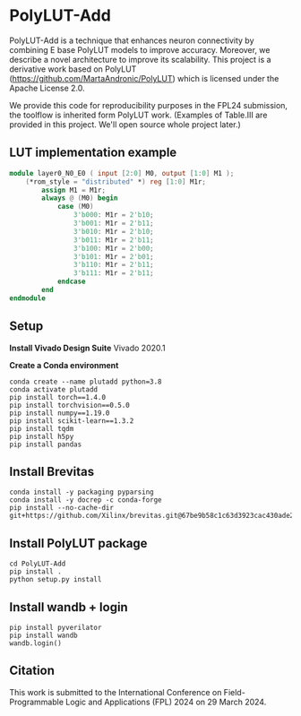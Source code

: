 # PolyLUT-Add
PolyLUT-Add is a technique that enhances neuron connectivity by combining E base PolyLUT models to improve accuracy. Moreover, we describe a novel architecture to improve its scalability.
This project is a derivative work based on PolyLUT (https://github.com/MartaAndronic/PolyLUT) which is licensed under the Apache License 2.0.

We provide this code for reproducibility purposes in the FPL24 submission, the toolflow is inherited form PolyLUT work. (Examples of Table.III are provided in this project. We'll open source whole project later.)

## LUT implementation example
```verilog
module layer0_N0_E0 ( input [2:0] M0, output [1:0] M1 );
    (*rom_style = "distributed" *) reg [1:0] M1r;
        assign M1 = M1r;
        always @ (M0) begin
            case (M0)
                3'b000: M1r = 2'b10;
                3'b001: M1r = 2'b11;
                3'b010: M1r = 2'b10;
                3'b011: M1r = 2'b11;
                3'b100: M1r = 2'b00;
                3'b101: M1r = 2'b01;
                3'b110: M1r = 2'b11;
                3'b111: M1r = 2'b11;
            endcase
        end
endmodule
```

## Setup
**Install Vivado Design Suite**
Vivado 2020.1

**Create a Conda environment**
```
conda create --name plutadd python=3.8
conda activate plutadd
pip install torch==1.4.0
pip install torchvision==0.5.0
pip install numpy==1.19.0
pip install scikit-learn==1.3.2
pip install tqdm
pip install h5py
pip install pandas
```

## Install Brevitas
```
conda install -y packaging pyparsing
conda install -y docrep -c conda-forge
pip install --no-cache-dir git+https://github.com/Xilinx/brevitas.git@67be9b58c1c63d3923cac430ade2552d0db67ba5
```

## Install PolyLUT package
```
cd PolyLUT-Add
pip install .
python setup.py install
```
## Install wandb + login
```
pip install pyverilator
pip install wandb
wandb.login()
```

## Citation
This work is submitted to the International Conference on Field-Programmable Logic and Applications (FPL) 2024 on 29 March 2024.
